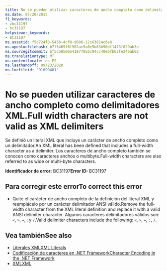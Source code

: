 ```yaml
---
title: No se pueden utilizar caracteres de ancho completo como delimitadores XML.
ms.date: 07/20/2015
f1_keywords:
- vbc31197
- bc31197
helpviewer_keywords:
- BC31197
ms.assetid: f5d724f8-545b-4cf8-9606-12c63814c6e8
ms.openlocfilehash: b7f5465f6f982ae9a0e5b83b90df1473f029ab3e
ms.sourcegitcommit: bf5c5850654187705bc94cc40ebfb62fe346ab02
ms.translationtype: MT
ms.contentlocale: es-ES
ms.lasthandoff: 09/23/2020
ms.locfileid: "91099481"
---
```

# <a name="full-width-characters-are-not-valid-as-xml-delimiters"></a><span data-ttu-id="80dca-102">No se pueden utilizar caracteres de ancho completo como delimitadores XML.</span><span class="sxs-lookup"><span data-stu-id="80dca-102">Full width characters are not valid as XML delimiters</span></span>

<span data-ttu-id="80dca-103">Se definió un literal XML que incluye un carácter de ancho completo como un delimitador.</span><span class="sxs-lookup"><span data-stu-id="80dca-103">An XML literal has been defined that includes a full-width character as a delimiter.</span></span> <span data-ttu-id="80dca-104">Los caracteres de ancho completo también se conocen como caracteres anchos o multibyte.</span><span class="sxs-lookup"><span data-stu-id="80dca-104">Full-width characters are also referred to as wide or multi-byte characters.</span></span>  
  
 <span data-ttu-id="80dca-105">**Identificador de error:** BC31197</span><span class="sxs-lookup"><span data-stu-id="80dca-105">**Error ID:** BC31197</span></span>  
  
## <a name="to-correct-this-error"></a><span data-ttu-id="80dca-106">Para corregir este error</span><span class="sxs-lookup"><span data-stu-id="80dca-106">To correct this error</span></span>  
  
- <span data-ttu-id="80dca-107">Quite el carácter de ancho completo de la definición del literal XML y reemplácelo por un carácter delimitador ANSI válido.</span><span class="sxs-lookup"><span data-stu-id="80dca-107">Remove the full-width character from the XML literal definition and replace it with a valid ANSI delimiter character.</span></span> <span data-ttu-id="80dca-108">Algunos caracteres delimitadores válidos son: `<`, `>`, `=`, `:`y `/`.</span><span class="sxs-lookup"><span data-stu-id="80dca-108">Valid delimiter characters include the following: `<`, `>`, `=`, `:`, `/`.</span></span>  
  
## <a name="see-also"></a><span data-ttu-id="80dca-109">Vea también</span><span class="sxs-lookup"><span data-stu-id="80dca-109">See also</span></span>

- [<span data-ttu-id="80dca-110">Literales XML</span><span class="sxs-lookup"><span data-stu-id="80dca-110">XML Literals</span></span>](../language-reference/xml-literals/index.md)
- [<span data-ttu-id="80dca-111">Codificación de caracteres en .NET Framework</span><span class="sxs-lookup"><span data-stu-id="80dca-111">Character Encoding in the .NET Framework</span></span>](../../standard/base-types/character-encoding.md)
- [<span data-ttu-id="80dca-112">XML</span><span class="sxs-lookup"><span data-stu-id="80dca-112">XML</span></span>](../programming-guide/language-features/xml/index.md)
